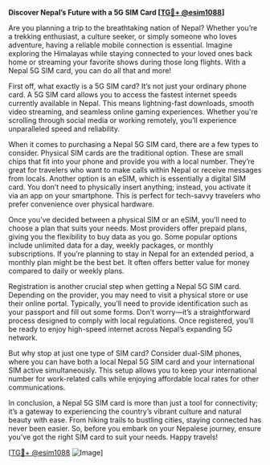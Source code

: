 **Discover Nepal’s Future with a 5G SIM Card [[TG💪+ @esim1088](https://t.me/s/esim1088)]**

Are you planning a trip to the breathtaking nation of Nepal? Whether you’re a trekking enthusiast, a culture seeker, or simply someone who loves adventure, having a reliable mobile connection is essential. Imagine exploring the Himalayas while staying connected to your loved ones back home or streaming your favorite shows during those long flights. With a Nepal 5G SIM card, you can do all that and more!

First off, what exactly is a 5G SIM card? It’s not just your ordinary phone card. A 5G SIM card allows you to access the fastest internet speeds currently available in Nepal. This means lightning-fast downloads, smooth video streaming, and seamless online gaming experiences. Whether you're scrolling through social media or working remotely, you’ll experience unparalleled speed and reliability.

When it comes to purchasing a Nepal 5G SIM card, there are a few types to consider. Physical SIM cards are the traditional option. These are small chips that fit into your phone and provide you with a local number. They’re great for travelers who want to make calls within Nepal or receive messages from locals. Another option is an eSIM, which is essentially a digital SIM card. You don’t need to physically insert anything; instead, you activate it via an app on your smartphone. This is perfect for tech-savvy travelers who prefer convenience over physical hardware.

Once you’ve decided between a physical SIM or an eSIM, you’ll need to choose a plan that suits your needs. Most providers offer prepaid plans, giving you the flexibility to buy data as you go. Some popular options include unlimited data for a day, weekly packages, or monthly subscriptions. If you’re planning to stay in Nepal for an extended period, a monthly plan might be the best bet. It often offers better value for money compared to daily or weekly plans.

Registration is another crucial step when getting a Nepal 5G SIM card. Depending on the provider, you may need to visit a physical store or use their online portal. Typically, you’ll need to provide identification such as your passport and fill out some forms. Don’t worry—it’s a straightforward process designed to comply with local regulations. Once registered, you’ll be ready to enjoy high-speed internet across Nepal’s expanding 5G network.

But why stop at just one type of SIM card? Consider dual-SIM phones, where you can have both a local Nepal 5G SIM card and your international SIM active simultaneously. This setup allows you to keep your international number for work-related calls while enjoying affordable local rates for other communications.

In conclusion, a Nepal 5G SIM card is more than just a tool for connectivity; it’s a gateway to experiencing the country’s vibrant culture and natural beauty with ease. From hiking trails to bustling cities, staying connected has never been easier. So, before you embark on your Nepalese journey, ensure you’ve got the right SIM card to suit your needs. Happy travels! 

[[TG💪+ @esim1088](https://t.me/s/esim1088) ![Image](https://i.postimg.cc/Y0z9fWf4/image.png)]